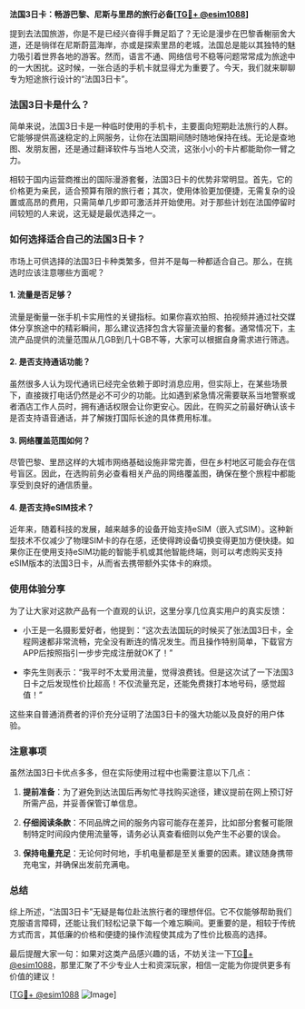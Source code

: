 **法国3日卡：畅游巴黎、尼斯与里昂的旅行必备[[TG💪+ @esim1088](https://t.me/s/esim1088)]**

提到去法国旅游，你是不是已经兴奋得手舞足蹈了？无论是漫步在巴黎香榭丽舍大道，还是徜徉在尼斯蔚蓝海岸，亦或是探索里昂的老城，法国总是能以其独特的魅力吸引着世界各地的游客。然而，语言不通、网络信号不稳等问题常常成为旅途中的一大困扰。这时候，一张合适的手机卡就显得尤为重要了。今天，我们就来聊聊专为短途旅行设计的“法国3日卡”。

### 法国3日卡是什么？

简单来说，法国3日卡是一种临时使用的手机卡，主要面向短期赴法旅行的人群。它能够提供高速稳定的上网服务，让你在法国期间随时随地保持在线。无论是查地图、发朋友圈，还是通过翻译软件与当地人交流，这张小小的卡片都能助你一臂之力。

相较于国内运营商推出的国际漫游套餐，法国3日卡的优势非常明显。首先，它的价格更为亲民，适合预算有限的旅行者；其次，使用体验更加便捷，无需复杂的设置或高昂的费用，只需简单几步即可激活并开始使用。对于那些计划在法国停留时间较短的人来说，这无疑是最优选择之一。

### 如何选择适合自己的法国3日卡？

市场上可供选择的法国3日卡种类繁多，但并不是每一种都适合自己。那么，在挑选时应该注意哪些方面呢？

#### 1. 流量是否足够？
流量是衡量一张手机卡实用性的关键指标。如果你喜欢拍照、拍视频并通过社交媒体分享旅途中的精彩瞬间，那么建议选择包含大容量流量的套餐。通常情况下，主流产品提供的流量范围从几GB到几十GB不等，大家可以根据自身需求进行筛选。

#### 2. 是否支持通话功能？
虽然很多人认为现代通讯已经完全依赖于即时消息应用，但实际上，在某些场景下，直接拨打电话仍然是必不可少的功能。比如遇到紧急情况需要联系当地警察或者酒店工作人员时，拥有通话权限会让你更安心。因此，在购买之前最好确认该卡是否支持语音通话，并了解拨打国际长途的具体费用标准。

#### 3. 网络覆盖范围如何？
尽管巴黎、里昂这样的大城市网络基础设施非常完善，但在乡村地区可能会存在信号盲区。因此，在选购前务必查看相关产品的网络覆盖图，确保在整个旅程中都能享受到良好的通信质量。

#### 4. 是否支持eSIM技术？
近年来，随着科技的发展，越来越多的设备开始支持eSIM（嵌入式SIM）。这种新型技术不仅减少了物理SIM卡的存在感，还使得跨设备切换变得更加方便快捷。如果你正在使用支持eSIM功能的智能手机或其他智能终端，则可以考虑购买支持eSIM版本的法国3日卡，从而省去携带额外实体卡的麻烦。

### 使用体验分享

为了让大家对这款产品有一个直观的认识，这里分享几位真实用户的真实反馈：

- 小王是一名摄影爱好者，他提到：“这次去法国玩的时候买了张法国3日卡，全程网速都非常流畅，完全没有断连的情况发生。而且操作特别简单，下载官方APP后按照指引一步步完成注册就OK了！”
  
- 李先生则表示：“我平时不太爱用流量，觉得浪费钱。但是这次试了一下法国3日卡之后发现性价比超高！不仅流量充足，还能免费拨打本地号码，感觉超值！”

这些来自普通消费者的评价充分证明了法国3日卡的强大功能以及良好的用户体验。

### 注意事项

虽然法国3日卡优点多多，但在实际使用过程中也需要注意以下几点：

1. **提前准备**：为了避免到达法国后再匆忙寻找购买途径，建议提前在网上预订好所需产品，并妥善保管订单信息。
   
2. **仔细阅读条款**：不同品牌之间的服务内容可能存在差异，比如部分套餐可能限制特定时间段内使用流量等，请务必认真查看细则以免产生不必要的误会。

3. **保持电量充足**：无论何时何地，手机电量都是至关重要的因素。建议随身携带充电宝，并确保出发前充满电。

### 总结

综上所述，“法国3日卡”无疑是每位赴法旅行者的理想伴侣。它不仅能够帮助我们克服语言障碍，还能让我们轻松记录下每一个难忘瞬间。更重要的是，相较于传统方式而言，其低廉的价格和便捷的操作流程使其成为了性价比极高的选择。

最后提醒大家一句：如果对这类产品感兴趣的话，不妨关注一下[TG💪+ @esim1088](https://t.me/s/esim1088)，那里汇聚了不少专业人士和资深玩家，相信一定能为你提供更多有价值的建议！

[[TG💪+ @esim1088](https://t.me/s/esim1088) ![Image](https://i.postimg.cc/4NQfJmqS/Snipaste-2025-05-13-00-14-12.png)]